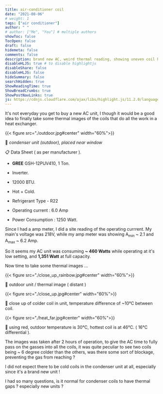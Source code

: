 ```yaml
---
title: air-conditioner coil
date: "2021-08-06"
# weight: 1
tags: ["air conditioner"]
author: " "
# author: ["Me", "You"] # multiple authors
showToc: false
TocOpen: false
draft: false
hidemeta: false
comments: false
description: brand new AC, weird thermal reading, showing uneven coil heat exachange.
disableHLJS: true # to disable highlightjs
disableShare: false
disableHLJS: false
hideSummary: false
searchHidden: true
ShowReadingTime: true
ShowBreadCrumbs: true
ShowPostNavLinks: true
js: https://cdnjs.cloudflare.com/ajax/libs/highlight.js/11.2.0/languages/livescript.min.js
---
```


It's not everyday you get to buy a new AC unit, I though it would be a good idea to finally take some thermal images of the coils that do all the work in a heat exchanger.

{{< figure src="./outdoor.jpg#center" width="60%">}}

🔵 *condenser unit (outdoor), placed near window*

📋 Data Sheet ( as per manufacturer ).

- **GREE** GSH-12PUV410, 1 Ton.

- Inverter.

- 12000 BTU.

- Hot + Cold.

- Refrigerant Type - R22

- Operating current : 6.0 Amp

- Power Consumption : 1250 Watt.

Since I had a amp meter, I did a site reading of the operating currrent. My main's voltage was 218V, while my amp meter was showing A<sub>min</sub> ~ 2.1 and A<sub>max</sub>  ~ 6.2 Amp.

So it seems my AC unit was consuming **~ 460 Watts** while operating at it's low setting, and **1,351 Watt** at full capacity.

Now time to take some thermal images  ...

{{< figure src="./close_up_rainbow.jpg#center" width="60%">}}

🔵 outdoor unit / thermal image ( distant )

{{< figure src="./close_up.jpg#center" width="60%">}}

🔵 close up of colder coil in unit, temperature difference of ~10°C between coil.

{{< figure src="./heat_far.jpg#center" width="60%">}}

🔵 using red, outdoor temperature is 30°C, hottest coil is at 46°C. ( 16°C differential ).

The images was taken after 2 hours of operation, to give the AC time to fully pass on the gasses into all the coils, it was quite peculiar to see two coils being ~ 6 degree colder than the others, was there some sort of blockage, preventing the gas from reaching ?

I did not expect there to be cold coils in the condenser unit at all, especially since it's a brand new unit !

I had so many questions, is it normal for condenser coils to have thermal gaps ? especially new units ?




